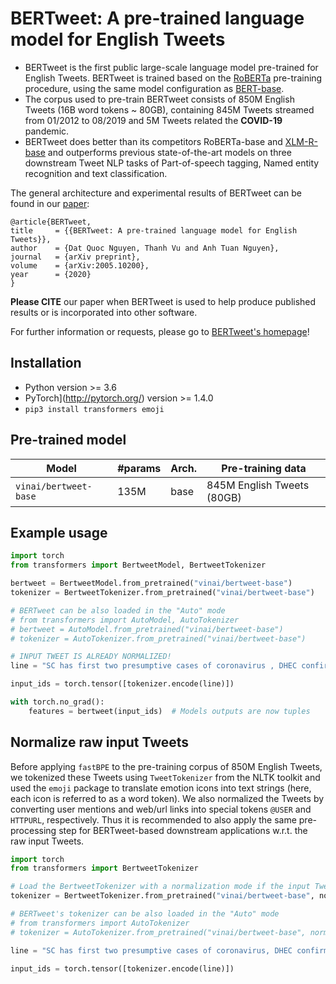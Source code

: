 # <a name="introduction"></a> BERTweet: A pre-trained language model for English Tweets 

 - BERTweet is the first public large-scale language model pre-trained for English Tweets. BERTweet is trained based on the [RoBERTa](https://github.com/pytorch/fairseq/blob/master/examples/roberta/README.md)  pre-training procedure, using the same model configuration as [BERT-base](https://github.com/google-research/bert). 
 - The corpus used to pre-train BERTweet consists of 850M English Tweets (16B word tokens ~ 80GB), containing 845M Tweets streamed from 01/2012 to 08/2019 and 5M Tweets related the **COVID-19** pandemic. 
 - BERTweet does better than its competitors RoBERTa-base and [XLM-R-base](https://arxiv.org/abs/1911.02116) and outperforms previous state-of-the-art models on three downstream Tweet NLP tasks of Part-of-speech tagging, Named entity recognition and text classification.

The general architecture and experimental results of BERTweet can be found in our [paper](https://arxiv.org/abs/2005.10200):

    @article{BERTweet,
    title     = {{BERTweet: A pre-trained language model for English Tweets}},
    author    = {Dat Quoc Nguyen, Thanh Vu and Anh Tuan Nguyen},
    journal   = {arXiv preprint},
    volume    = {arXiv:2005.10200},
    year      = {2020}
    }

**Please CITE** our paper when BERTweet is used to help produce published results or is incorporated into other software.

For further information or requests, please go to [BERTweet's homepage](https://github.com/VinAIResearch/BERTweet)!

## <a name="install2"></a> Installation 

 - Python version >= 3.6
 - PyTorch](http://pytorch.org/) version >= 1.4.0
 - `pip3 install transformers emoji`

## <a name="models2"></a> Pre-trained model 

Model | #params | Arch. | Pre-training data
---|---|---|---
`vinai/bertweet-base` | 135M | base | 845M English Tweets (80GB)


## <a name="usage2"></a> Example usage 


```python
import torch
from transformers import BertweetModel, BertweetTokenizer

bertweet = BertweetModel.from_pretrained("vinai/bertweet-base")
tokenizer = BertweetTokenizer.from_pretrained("vinai/bertweet-base")

# BERTweet can be also loaded in the "Auto" mode
# from transformers import AutoModel, AutoTokenizer
# bertweet = AutoModel.from_pretrained("vinai/bertweet-base")
# tokenizer = AutoTokenizer.from_pretrained("vinai/bertweet-base")

# INPUT TWEET IS ALREADY NORMALIZED!
line = "SC has first two presumptive cases of coronavirus , DHEC confirms HTTPURL via @USER :cry:"

input_ids = torch.tensor([tokenizer.encode(line)])

with torch.no_grad():
    features = bertweet(input_ids)  # Models outputs are now tuples
```

## <a name="preprocess"></a> Normalize raw input Tweets 

Before applying `fastBPE` to the pre-training corpus of 850M English Tweets, we tokenized these  Tweets using `TweetTokenizer` from the NLTK toolkit and used the `emoji` package to translate emotion icons into text strings (here, each icon is referred to as a word token).   We also normalized the Tweets by converting user mentions and web/url links into special tokens `@USER` and `HTTPURL`, respectively. Thus it is recommended to also apply the same pre-processing step for BERTweet-based downstream applications w.r.t. the raw input Tweets.

```python
import torch
from transformers import BertweetTokenizer

# Load the BertweetTokenizer with a normalization mode if the input Tweet is raw
tokenizer = BertweetTokenizer.from_pretrained("vinai/bertweet-base", normalization=True)

# BERTweet's tokenizer can be also loaded in the "Auto" mode
# from transformers import AutoTokenizer
# tokenizer = AutoTokenizer.from_pretrained("vinai/bertweet-base", normalization=True)

line = "SC has first two presumptive cases of coronavirus, DHEC confirms https://postandcourier.com/health/covid19/sc-has-first-two-presumptive-cases-of-coronavirus-dhec-confirms/article_bddfe4ae-5fd3-11ea-9ce4-5f495366cee6.html?utm_medium=social&utm_source=twitter&utm_campaign=user-share… via @postandcourier"

input_ids = torch.tensor([tokenizer.encode(line)])
```
